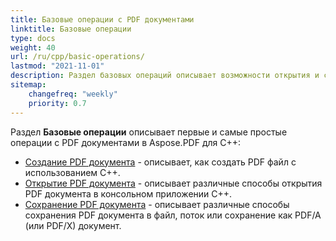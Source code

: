 ```yaml
---
title: Базовые операции с PDF документами
linktitle: Базовые операции
type: docs
weight: 40
url: /ru/cpp/basic-operations/
lastmod: "2021-11-01"
description: Раздел базовых операций описывает возможности открытия и сохранения PDF документов с использованием библиотеки Aspose.PDF для C++.
sitemap:
    changefreq: "weekly"
    priority: 0.7
---
```


Раздел **Базовые операции** описывает первые и самые простые операции с PDF документами в Aspose.PDF для C++:

* [Создание PDF документа](/pdf/ru/cpp/create-document/) - описывает, как создать PDF файл с использованием C++.
* [Открытие PDF документа](/pdf/ru/cpp/open-pdf-document/) - описывает различные способы открытия PDF документа в консольном приложении C++.
* [Сохранение PDF документа](/pdf/ru/cpp/save-pdf-document/) - описывает различные способы сохранения PDF документа в файл, поток или сохранение как PDF/A (или PDF/X) документ.